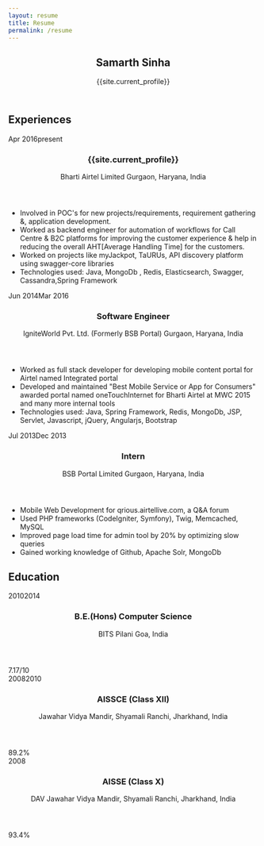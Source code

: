 ```yaml
---
layout: resume
title: Resume
permalink: /resume
---
```

<section id="main">
    <header id="title">
        <h1>Samarth Sinha</h1>
        <span class="subtitle">{{site.current_profile}}</span>
    </header>
    <section class="main-block">
        <h2>
            <i class="fa fa-suitcase"></i> Experiences
        </h2>
        <section class="blocks">
            <div class="date">
                <span>Apr 2016</span><span>present</span>
            </div>
            <div class="decorator">
            </div>
            <div class="details">
                <header>
                    <h3>{{site.current_profile}}</h3>
                    <span class="place">Bharti Airtel Limited</span>
                    <span class="location">Gurgaon, Haryana, India</span>
                </header>
                <div>
                    <ul>
                       <li>Involved in POC's for new projects/requirements, requirement gathering &, application development.
</li>
                       <li>Worked as backend engineer for automation of workflows for Call Centre & B2C platforms for improving the customer experience & help in reducing the overall AHT[Average Handling Time] for the customers.</li>
                       <li>Worked on projects like myJackpot, TaURUs, API discovery platform using swagger-core libraries</li>
                       <li> Technologies used: Java, MongoDb , Redis, Elasticsearch, Swagger, Cassandra,Spring
                            Framework</li>
                    </ul>
                </div>
            </div>
        </section>
        <section class="blocks">
            <div class="date">
                <span>Jun 2014</span><span>Mar 2016</span>
            </div>
            <div class="decorator">
            </div>
            <div class="details">
                <header>
                    <h3>Software Engineer</h3>
                    <span class="place">IgniteWorld Pvt. Ltd. (Formerly BSB Portal)</span>
                    <span class="location">Gurgaon, Haryana, India</span>
                </header>
                <div>
                    <ul>
                        <li> Worked as full stack developer for developing mobile content portal for Airtel named Integrated portal
                             </li>
                        <li> Developed and maintained "Best Mobile Service or App for Consumers" awarded portal named
                             oneTouchInternet for Bharti Airtel at MWC 2015
                            and many more internal tools</li>
                        <li>Technologies used: Java, Spring Framework, Redis, MongoDb, JSP, Servlet, Javascript, jQuery, Angularjs,
                            Bootstrap</li>
                    </ul>
                </div>
            </div>
        </section>
        <section class="blocks">
            <div class="date">
                <span>Jul 2013</span><span>Dec 2013</span>
            </div>
            <div class="decorator">
            </div>
            <div class="details">
                <header>
                    <h3>Intern</h3>
                    <span class="place">BSB Portal Limited</span>
                    <span class="location">Gurgaon, Haryana, India</span>
                </header>
                <div>
                    <ul>
                        <li>Mobile Web Development for qrious.airtellive.com, a Q&A forum</li>
                        <li>Used PHP frameworks (CodeIgniter, Symfony), Twig, Memcached, MySQL</li>
                        <li>Improved page load time for admin tool by 20% by optimizing slow queries</li>
                        <li>Gained working knowledge of Github, Apache Solr, MongoDb</li>
                    </ul>
                </div>
            </div>
        </section>
    </section>
    <!--<section class="main-block">
        <h2>
            <i class="fa fa-folder-open"></i> Selected Projects
        </h2>
        <section class="blocks">
            <div class="date">
                <span>2015</span><span>2016</span>
            </div>
            <div class="decorator">
            </div>
            <div class="details">
                <header>
                    <h3>Some Project 1</h3>
                    <span class="place">Some workplace</span>
                </header>
                <div>
                    <ul>
                        <li>Lorem ipsum dolor sit amet, consectetur adipiscing elit</li>
                        <li>Lorem ipsum dolor sit amet, consectetur adipiscing elit. Proin nec mi ante. Etiam odio eros, placerat eu metus id, gravida eleifend odio. Vestibulum dapibus pharetra odio, egestas ullamcorper ipsum congue ac</li>
                        <li>Lorem ipsum dolor sit amet, consectetur adipiscing elit. Proin nec mi ante. Etiam odio eros, placerat eu metus id, gravida eleifend odio</li>
                    </ul>
                </div>
            </div>
        </section>
        <section class="blocks">
            <div class="date">
                <span>2014</span><span>2015</span>
            </div>
            <div class="decorator">
            </div>
            <div class="details">
                <header>
                    <h3>Some Project 2</h3>
                    <span class="place">Some workplace</span>
                </header>
                <div>
                    <ul>
                        <li>Lorem ipsum dolor sit amet, consectetur adipiscing elit. Proin nec mi ante. Etiam odio eros, placerat eu metus id, gravida eleifend odio. Vestibulum dapibus pharetra odio, egestas ullamcorper ipsum congue ac. Maecenas viverra tortor eget convallis vestibulum. Donec pulvinar venenatis est, non sollicitudin metus laoreet sed. Fusce tincidunt felis nec neque aliquet porttitor</li>
                    </ul>
                </div>
            </div>
        </section>
        <section class="blocks">
            <div class="date">
                <span>2014</span>
            </div>
            <div class="decorator">
            </div>
            <div class="details">
                <header>
                    <h3>Some Project 3</h3>
                    <span class="place">Some workplace</span>
                </header>
                <div>
                    <ul>
                        <li>Lorem ipsum dolor sit amet, consectetur adipiscing elit. Proin nec mi ante. Etiam odio eros, placerat eu metus id, gravida eleifend odio</li>
                    </ul>
                </div>
            </div>
        </section>
    </section>-->
    <section class="main-block concise">
        <h2>
            <i class="fa fa-graduation-cap"></i> Education
        </h2>
        <section class="blocks">
            <div class="date">
                <span>2010</span><span>2014</span>
            </div>
            <div class="decorator">
            </div>
            <div class="details">
                <header>
                    <h3>B.E.(Hons) Computer Science</h3>
                    <span class="place">BITS Pilani</span>
                    <span class="location">Goa, India</span>
                </header>
                <div>7.17/10</div>
                <!--<div>Pursued Bachelor of Engineering in Computer Science</div>-->
            </div>
        </section>
        <section class="blocks">
            <div class="date">
                <span>2008</span><span>2010</span>
            </div>
            <div class="decorator">
            </div>
            <div class="details">
                <header>
                    <h3>AISSCE (Class XII)</h3>
                    <span class="place">Jawahar Vidya Mandir, Shyamali</span>
                    <span class="location">Ranchi, Jharkhand, India</span>
                </header>
                <div>89.2%</div>
            </div>
        </section>
        <section class="blocks">
            <div class="date">
                <span>2008</span>
            </div>
            <div class="decorator">
            </div>
            <div class="details">
                <header>
                    <h3>AISSE (Class X)</h3>
                    <span class="place">DAV Jawahar Vidya Mandir, Shyamali</span>
                    <span class="location">Ranchi, Jharkhand, India</span>
                </header>
                <div>93.4%</div>
            </div>
        </section>
    </section>
</section>

